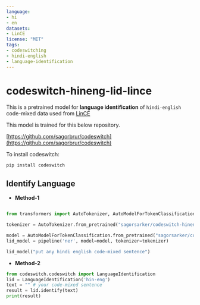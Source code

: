 ```yaml
---
language:
- hi
- en
datasets:
- LinCE
license: "MIT"
tags:
- codeswitching
- hindi-english
- language-identification
---
```


# codeswitch-hineng-lid-lince
This is a pretrained model for **language identification** of `hindi-english` code-mixed data used from [LinCE](https://ritual.uh.edu/lince/home)

This model is trained for this below repository. 

[https://github.com/sagorbrur/codeswitch](https://github.com/sagorbrur/codeswitch)

To install codeswitch:

```
pip install codeswitch
```

## Identify Language

* **Method-1**

```py

from transformers import AutoTokenizer, AutoModelForTokenClassification, pipeline

tokenizer = AutoTokenizer.from_pretrained("sagorsarker/codeswitch-hineng-lid-lince")

model = AutoModelForTokenClassification.from_pretrained("sagorsarker/codeswitch-hineng-lid-lince")
lid_model = pipeline('ner', model=model, tokenizer=tokenizer)

lid_model("put any hindi english code-mixed sentence")

```

* **Method-2**

```py
from codeswitch.codeswitch import LanguageIdentification
lid = LanguageIdentification('hin-eng') 
text = "" # your code-mixed sentence 
result = lid.identify(text)
print(result)
```

